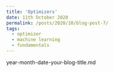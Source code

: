 ```yaml
---
title: 'Optimizers'
date: 11th October 2020
permalink: /posts/2020/10/blog-post-7/
tags:
  - optimizer
  - machine learning
  - fundamentals
---
```


year-month-date-your-blog-title.md
